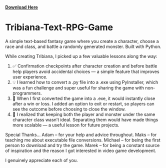 **[Download Here](https://drive.google.com/file/d/10Wcblxg3UJqL5JkD0W0APXRVxCYhyCcZ/view?usp=sharing)**
# Tribiana-Text-RPG-Game
A simple text-based fantasy game where you create a character, choose a race and class, and battle a randomly generated monster. Built with Python.

While creating Tribiana, I picked up a few valuable lessons along the way:
1. ✅ Confirmation checkpoints after character creation and before battle help players avoid accidental choices — a simple feature that improves user experience.
2. 💡 I learned how to convert a .py file into a .exe using PyInstaller, which was a fun challenge and super useful for sharing the game with non-programmers.
3. 👀 When I first converted the game into a .exe, it would instantly close after a win or loss. I added an option to exit or restart, so players can see the outcome before choosing to close the window.
4. 🧠 I realized that keeping both the player and monster under the same character class wasn’t ideal. Separating them would have made things more scalable — a useful lesson for future projects.

Special Thanks...
Adam – for your help and advice throughout.
Maks – for teaching me about executable file conversions.
Michael – for being the first person to download and try the game.
Marek – for being a constant source of inspiration and the reason I got interested in video game development.

I genuinely appreciate each of you.
